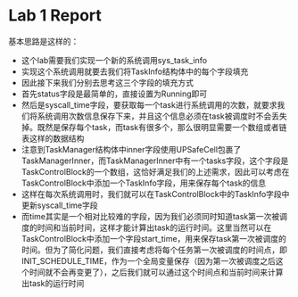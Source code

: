 # Lab 1 Report
基本思路是这样的：
- 这个lab需要我们实现一个新的系统调用sys_task_info
- 实现这个系统调用就要去我们将TaskInfo结构体中的每个字段填充
- 因此接下来我们分别去思考这三个字段的填充方式
- 首先status字段是最简单的，直接设置为Running即可
- 然后是syscall_time字段，要获取每一个task进行系统调用的次数，就要求我们将系统调用次数信息保存下来，并且这个信息必须在task被调度时不会丢失掉。既然是保存每个task，而task有很多个，那么很明显需要一个数组或者链表这样的数据结构
- 注意到TaskManager结构体中inner字段使用UPSafeCell包裹了TaskManagerInner，而TaskManagerInner中有一个tasks字段，这个字段是TaskControlBlock的一个数组，这恰好满足我们的上述需求，因此可以考虑在TaskControlBlock中添加一个TaskInfo字段，用来保存每个task的信息
- 这样在每次系统调用时，我们就可以在TaskControlBlock中的TaskInfo字段中更新syscall_time字段
- 而time其实是一个相对比较难的字段，因为我们必须同时知道task第一次被调度的时间和当前时间，这样才能计算出task的运行时间。这里当然可以在TaskControlBlock中添加一个字段start_time，用来保存task第一次被调度的时间。但为了简化问题，我们直接考虑将每个任务第一次被调度的时间点，即INIT_SCHEDULE_TIME，作为一个全局变量保存（因为第一次被调度之后这个时间就不会再变更了），之后我们就可以通过这个时间点和当前时间来计算出task的运行时间